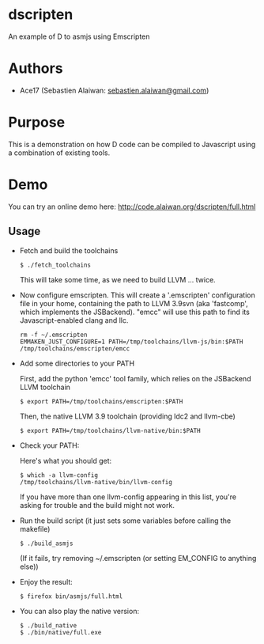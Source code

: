 # dscripten
An example of D to asmjs using Emscripten

Authors
=======

- Ace17 (Sebastien Alaiwan: sebastien.alaiwan@gmail.com)

Purpose
=======

  This is a demonstration on how D code can be compiled to Javascript using
  a combination of existing tools.

Demo
====

  You can try an online demo here: http://code.alaiwan.org/dscripten/full.html

Usage
-----

* Fetch and build the toolchains

  ```
  $ ./fetch_toolchains
  ```

  This will take some time, as we need to build LLVM ... twice.

* Now configure emscripten.
  This will create a '.emscripten' configuration file in your home,
  containing the path to LLVM 3.9svn (aka 'fastcomp', which implements the JSBackend).
  "emcc" will use this path to find its Javascript-enabled clang and llc.

  ```
  rm -f ~/.emscripten
  EMMAKEN_JUST_CONFIGURE=1 PATH=/tmp/toolchains/llvm-js/bin:$PATH /tmp/toolchains/emscripten/emcc
  ```

* Add some directories to your PATH

  First, add the python 'emcc' tool family, which relies on the JSBackend LLVM toolchain
  ```
  $ export PATH=/tmp/toolchains/emscripten:$PATH
  ```

  Then, the native LLVM 3.9 toolchain (providing ldc2 and llvm-cbe)
  ```
  $ export PATH=/tmp/toolchains/llvm-native/bin:$PATH
  ```

* Check your PATH:

  Here's what you should get:

  ```
  $ which -a llvm-config
  /tmp/toolchains/llvm-native/bin/llvm-config
  ```

  If you have more than one llvm-config appearing in this list, you're asking
  for trouble and the build might not work.

* Run the build script (it just sets some variables before calling the makefile)

  ```
  $ ./build_asmjs
  ```

  (If it fails, try removing ~/.emscripten (or setting EM_CONFIG to anything else))

* Enjoy the result:

  ```
  $ firefox bin/asmjs/full.html
  ```

* You can also play the native version:

  ```
  $ ./build_native
  $ ./bin/native/full.exe
  ```

